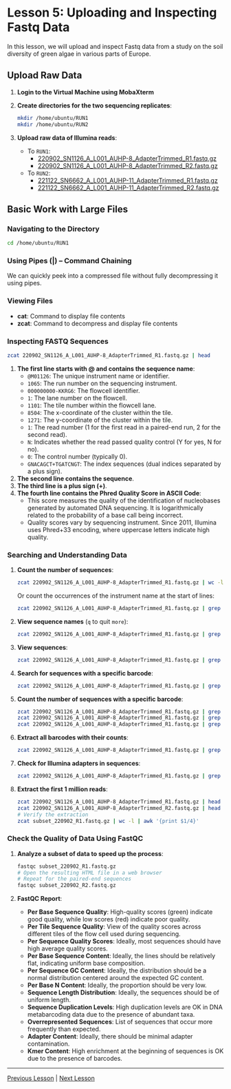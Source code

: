 # Lesson 5: Uploading and Inspecting Fastq Data

In this lesson, we will upload and inspect Fastq data from a study on the soil diversity of green algae in various parts of Europe.

## Upload Raw Data

1. **Login to the Virtual Machine using MobaXterm**
2. **Create directories for the two sequencing replicates**:
   ```bash
   mkdir /home/ubuntu/RUN1
   mkdir /home/ubuntu/RUN2
   ```

3. **Upload raw data of Illumina reads**:
   - To `RUN1`:
     - [220902_SN1126_A_L001_AUHP-8_AdapterTrimmed_R1.fastq.gz](https://www.dropbox.com/s/blnixi1krlcq0ne/220902_SN1126_A_L001_AUHP-8_AdapterTrimmed_R1.fastq.gz?st=rw6cqhio&dl=0)
     - [220902_SN1126_A_L001_AUHP-8_AdapterTrimmed_R2.fastq.gz](https://www.dropbox.com/s/hugwzqhjgtxqv4s/220902_SN1126_A_L001_AUHP-8_AdapterTrimmed_R2.fastq.gz?st=xfm8dbkz&dl=0)
   - To `RUN2`:
     - [221122_SN6662_A_L001_AUHP-11_AdapterTrimmed_R1.fastq.gz](https://www.dropbox.com/s/m9zzcmxiwh0rira/221122_SN6662_A_L001_AUHP-11_AdapterTrimmed_R1.fastq.gz?st=q8o8px4v&dl=0)
     - [221122_SN6662_A_L001_AUHP-11_AdapterTrimmed_R2.fastq.gz](https://www.dropbox.com/s/5crbdfmukvgn75j/221122_SN6662_A_L001_AUHP-11_AdapterTrimmed_R2.fastq.gz?st=7kndaxxd&dl=0)

## Basic Work with Large Files

### Navigating to the Directory
```bash
cd /home/ubuntu/RUN1
```

### Using Pipes (|) – Command Chaining

We can quickly peek into a compressed file without fully decompressing it using pipes.

### Viewing Files
- **cat**: Command to display file contents
- **zcat**: Command to decompress and display file contents

### Inspecting FASTQ Sequences
```bash
zcat 220902_SN1126_A_L001_AUHP-8_AdapterTrimmed_R1.fastq.gz | head
```

1. **The first line starts with @ and contains the sequence name**:
   - `@M01126`: The unique instrument name or identifier.
   - `1065`: The run number on the sequencing instrument.
   - `000000000-KKRG6`: The flowcell identifier.
   - `1`: The lane number on the flowcell.
   - `1101`: The tile number within the flowcell lane.
   - `8504`: The x-coordinate of the cluster within the tile.
   - `1271`: The y-coordinate of the cluster within the tile.
   - `1`: The read number (1 for the first read in a paired-end run, 2 for the second read).
   - `N`: Indicates whether the read passed quality control (Y for yes, N for no).
   - `0`: The control number (typically 0).
   - `GNACAGCT+TGATCNGT`: The index sequences (dual indices separated by a plus sign).
2. **The second line contains the sequence**.
3. **The third line is a plus sign (+)**.
4. **The fourth line contains the Phred Quality Score in ASCII Code**:
   - This score measures the quality of the identification of nucleobases generated by automated DNA sequencing. It is logarithmically related to the probability of a base call being incorrect.
   - Quality scores vary by sequencing instrument. Since 2011, Illumina uses Phred+33 encoding, where uppercase letters indicate high quality.

### Searching and Understanding Data

1. **Count the number of sequences**:
   ```bash
   zcat 220902_SN1126_A_L001_AUHP-8_AdapterTrimmed_R1.fastq.gz | wc -l | awk '{print $1/4}'
   ```
   Or count the occurrences of the instrument name at the start of lines:
   ```bash
   zcat 220902_SN1126_A_L001_AUHP-8_AdapterTrimmed_R1.fastq.gz | grep "^@M01126" | wc -l
   ```

2. **View sequence names** (`q` to quit `more`):
   ```bash
   zcat 220902_SN1126_A_L001_AUHP-8_AdapterTrimmed_R1.fastq.gz | grep "^@" | more
   ```

3. **View sequences**:
   ```bash
   zcat 220902_SN1126_A_L001_AUHP-8_AdapterTrimmed_R1.fastq.gz | grep "^@" -A1 | grep -v "^@" | head
   ```

4. **Search for sequences with a specific barcode**:
   ```bash
   zcat 220902_SN1126_A_L001_AUHP-8_AdapterTrimmed_R1.fastq.gz | grep --color=always "ACACACACGAATTCCGTGAACCATCGAATCTTT" | more
   ```

5. **Count the number of sequences with a specific barcode**:
   ```bash
   zcat 220902_SN1126_A_L001_AUHP-8_AdapterTrimmed_R1.fastq.gz | grep --color=always "ACACACACGAATTCCGTGAACCATCGAATCTTT" | wc -l
   zcat 220902_SN1126_A_L001_AUHP-8_AdapterTrimmed_R1.fastq.gz | grep --color=always "GTGTACATGAATTCCGTGAACCATCGAATCTTT" | wc -l
   zcat 220902_SN1126_A_L001_AUHP-8_AdapterTrimmed_R1.fastq.gz | grep --color=always "ACACACACTCCTCCGCTTATTGATATGC" | wc -l
   ```

6. **Extract all barcodes with their counts**:
   ```bash
   zcat 220902_SN1126_A_L001_AUHP-8_AdapterTrimmed_R1.fastq.gz | grep "@" -A 1 | grep -v "^--" | grep -v "@" | cut -c 4-11 | sort | uniq -c | sort -n -r
   ```

7. **Check for Illumina adapters in sequences**:
   ```bash
   zcat 220902_SN1126_A_L001_AUHP-8_AdapterTrimmed_R1.fastq.gz | grep "AGATCGGAAGAGCACACGTCTGAACTCCAGTCAC" | wc -l
   ```

8. **Extract the first 1 million reads**:
   ```bash
   zcat 220902_SN1126_A_L001_AUHP-8_AdapterTrimmed_R1.fastq.gz | head -n 4000000 | gzip > subset_220902_R1.fastq.gz
   zcat 220902_SN1126_A_L001_AUHP-8_AdapterTrimmed_R2.fastq.gz | head -n 4000000 | gzip > subset_220902_R2.fastq.gz
   # Verify the extraction
   zcat subset_220902_R1.fastq.gz | wc -l | awk '{print $1/4}'
   ```

### Check the Quality of Data Using FastQC

1. **Analyze a subset of data to speed up the process**:
   ```bash
   fastqc subset_220902_R1.fastq.gz
   # Open the resulting HTML file in a web browser
   # Repeat for the paired-end sequences
   fastqc subset_220902_R2.fastq.gz
   ```

2. **FastQC Report**:
   - **Per Base Sequence Quality**: High-quality scores (green) indicate good quality, while low scores (red) indicate poor quality.
   - **Per Tile Sequence Quality**: View of the quality scores across different tiles of the flow cell used during sequencing.
   - **Per Sequence Quality Scores**: Ideally, most sequences should have high average quality scores.
   - **Per Base Sequence Content**: Ideally, the lines should be relatively flat, indicating uniform base composition.
   - **Per Sequence GC Content**: Ideally, the distribution should be a normal distribution centered around the expected GC content.
   - **Per Base N Content**: Ideally, the proportion should be very low.
   - **Sequence Length Distribution**: Ideally, the sequences should be of uniform length.
   - **Sequence Duplication Levels**: High duplication levels are OK in DNA metabarcoding data due to the presence of abundant taxa.
   - **Overrepresented Sequences**: List of sequences that occur more frequently than expected.
   - **Adapter Content**: Ideally, there should be minimal adapter contamination.
   - **Kmer Content**: High enrichment at the beginning of sequences is OK due to the presence of barcodes.

---

[Previous Lesson](../Lesson4/lesson1.md) | [Next Lesson](../Lesson6/lesson1.md)
